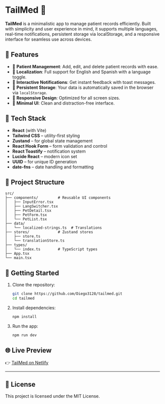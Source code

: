 # TailMed 🐾

**TailMed** is a minimalistic app to manage patient records efficiently. Built with simplicity and user experience in mind, it supports multiple languages, real-time notifications, persistent storage via localStorage, and a responsive interface for seamless use across devices.

## 🌟 Features

- 📝 **Patient Management**: Add, edit, and delete patient records with ease.
- 💬 **Localization**: Full support for English and Spanish with a language toggle.
- 🔔 **Interactive Notifications**: Get instant feedback with toast messages.
- 📀 **Persistent Storage**: Your data is automatically saved in the browser via `localStorage`.
- 📱 **Responsive Design**: Optimized for all screen sizes.
- 🌙 **Minimal UI**: Clean and distraction-free interface.

## 💠 Tech Stack

- **React** (with Vite)
- **Tailwind CSS** – utility-first styling
- **Zustand** – for global state management
- **React Hook Form** – form validation and control
- **React Toastify** – notification system
- **Lucide React** – modern icon set
- **UUID** – for unique ID generation
- **date-fns** – date handling and formatting

## 📁 Project Structure

```
src/
├── components/         # Reusable UI components
│   ├── InputError.tsx
│   ├── LangSwitcher.tsx
│   ├── PetDetail.tsx
│   ├── PetForm.tsx
│   └── PetList.tsx
├── data/
│   └── localized-strings.ts  # Translations
├── stores/             # Zustand stores
│   ├── store.ts
│   └── translationStore.ts
├── types/
│   └── index.ts        # TypeScript types
├── App.tsx
└── main.tsx
```

## 🚀 Getting Started

1. Clone the repository:
   ```bash
   git clone https://github.com/Diego3128/tailmed.git
   cd tailmed
   ```

2. Install dependencies:
   ```bash
   npm install
   ```

3. Run the app:
   ```bash
   npm run dev
   ```

## 🌐 Live Preview

👉 [TailMed on Netlify](https://tailmed.netlify.app/)

---

## 📜 License

This project is licensed under the MIT License.

